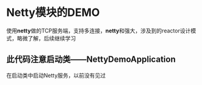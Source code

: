 # Netty模块的DEMO

使用**netty**做的TCP服务端，支持多连接，**netty**和强大，涉及到的reactor设计模式，略微了解，后续继续学习

## 此代码注意启动类——NettyDemoApplication

在启动类中启动Netty服务，以前没有见过
